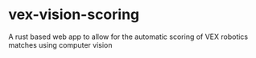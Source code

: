 # vex-vision-scoring
A rust based web app to allow for the automatic scoring of VEX robotics matches using computer vision
